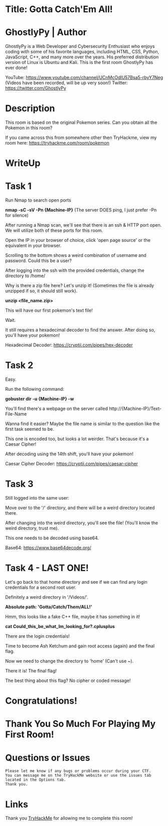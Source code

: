 # Title: Gotta Catch'Em All!

# GhostlyPy | Author

GhostlyPy is a Web Developer and Cybersecurity Enthusiast who enjoys coding with some of his favorite languages, including HTML, CSS, Python, JavaScript, C++, and many more over the years. His preferred distribution version of Linux is Ubuntu and Kali. This is the first room GhostlyPy has ever done!

YouTube: https://www.youtube.com/channel/UCnMcOdlU57Bsa5-rbyY7Neg (Videos have been recorded, will be up very soon!)
Twitter: https://twitter.com/GhostlyPy


# Description

This room is based on the original Pokemon series. Can you obtain all the Pokemon in this room?

If you came across this from somewhere other then TryHackme, view my room here: https://tryhackme.com/room/pokemon

# WriteUp


# Task 1

Run Nmap to search open ports

**nmap -sC -sV -Pn {Machine-IP}** (The server DOES ping, I just prefer -Pn for silence)

After running a Nmap scan, we'll see that there is an ssh & HTTP port open. We will utilize both of these ports for this room.

Open the IP in your browser of choice, click 'open page source' or the equivalent in your browser.

Scrolling to the bottom shows a weird combination of username and password. Could this be a user?

After logging into the ssh with the provided credentials, change the directory to /home/

Why is there a zip file here? Let's unzip it! (Sometimes the file is already unzipped if so, it should still work).

**unzip <file_name.zip>**

This will have our first pokemon's text file!

Wait.

It still requires a hexadecimal decoder to find the answer. After doing so, you'll have your pokemon!

Hexadecimal Decoder: https://cryptii.com/pipes/hex-decoder


# Task 2

Easy.

Run the following command:

**gobuster dir -u {Machine-IP} -w <Location of preferred Wordlist>**

You'll find there's a webpage on the server called http://{Machine-IP}/Text-File-Name

Wanna find it easier? Maybe the file name is similar to the question like the first task seemed to be.

This one is encoded too, but looks a lot weirder. That's because it's a Caesar Cipher!

After decoding using the 14th shift, you'll have your pokemon!

Caesar Cipher Decoder: https://cryptii.com/pipes/caesar-cipher


# Task 3

Still logged into the same user:

Move over to the '/' directory, and there will be a weird directory located there.

After changing into the weird directory, you'll see the file! (You'll know the weird directory, trust me).

This one needs to be decoded using base64.

Base64: https://www.base64decode.org/


# Task 4 - LAST ONE!

Let's go back to that home directory and see if we can find any login credentials for a second root user.

Definitely a weird directory in '/Videos/'.

**Absolute path: 'Gotta/Catch/Them/ALL!'**

Hmm, this looks like a fake C++ file, maybe it has something in it!

**cat Could_this_be_what_Im_looking_for?.cplusplus**

There are the login credentials!

Time to become Ash Ketchum and gain root access (again) and the final flag.

Now we need to change the directory to 'home' (Can't use ~).

There it is! The final flag!

The best thing about this flag? No cipher or coded message!

# Congratulations!


# Thank You So Much For Playing My First Room!


# Questions or Issues
```
Please let me know if any bugs or problems occur during your CTF.
You can message me on the TryHackMe website or use the issues tab located in the Options tab.
Thank you.
```

# Links

Thank you [TryHackMe](https://tryhackme.com) for allowing me to complete this room!